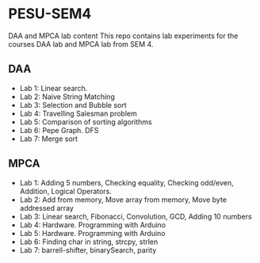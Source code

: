 # PESU-SEM4
DAA and MPCA lab content
This repo contains lab experiments for the courses DAA lab and MPCA lab from SEM 4.

## DAA
* Lab 1: Linear search.
* Lab 2: Naive String Matching
* Lab 3: Selection and Bubble sort
* Lab 4: Travelling Salesman problem
* Lab 5: Comparison of sorting algorithms
* Lab 6: Pepe Graph. DFS
* Lab 7: Merge sort
## MPCA
* Lab 1: Adding 5 numbers, Checking equality, Checking odd/even, Addition, Logical Operators.
* Lab 2: Add from memory, Move array from memory, Move byte addressed array
* Lab 3: Linear search, Fibonacci, Convolution, GCD, Adding 10 numbers
* Lab 4: Hardware. Programming with Arduino
* Lab 5: Hardware. Programming with Arduino
* Lab 6: Finding char in string, strcpy, strlen
* Lab 7: barrell-shifter, binarySearch, parity

